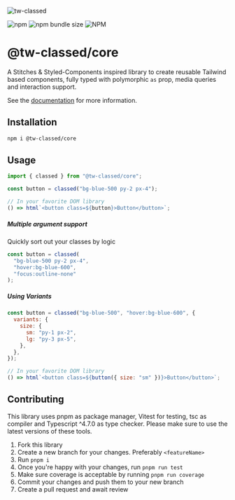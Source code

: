 ![tw-classed](https://raw.githubusercontent.com/sannajammeh/tw-classed/master/tw-classed.jpg)

![npm](https://img.shields.io/npm/v/@tw-classed/core?logoColor=%23000000&style=for-the-badge) ![npm bundle size](https://img.shields.io/bundlephobia/minzip/@tw-classed/core?label=GZIP%20Size&logoColor=%23000000&style=for-the-badge) ![NPM](https://img.shields.io/npm/l/@tw-classed/core?style=for-the-badge)

# @tw-classed/core

A Stitches & Styled-Components inspired library to create reusable Tailwind based components, fully typed with polymorphic `as` prop, media queries and interaction support.

See the [documentation](https://tw-classed.vercel.app/) for more information.

## Installation

```bash
npm i @tw-classed/core
```

## Usage

```js
import { classed } from "@tw-classed/core";

const button = classed("bg-blue-500 py-2 px-4");

// In your favorite DOM library
() => html`<button class=${button}>Button</button>`;
```

##### Multiple argument support

Quickly sort out your classes by logic

```js
const button = classed(
  "bg-blue-500 py-2 px-4",
  "hover:bg-blue-600",
  "focus:outline-none"
);
```

##### Using Variants

```js
const button = classed("bg-blue-500", "hover:bg-blue-600", {
  variants: {
    size: {
      sm: "py-1 px-2",
      lg: "py-3 px-5",
    },
  },
});

// In your favorite DOM library
() => html`<button class=${button({ size: "sm" })}>Button</button>`;
```

## Contributing

This library uses pnpm as package manager, Vitest for testing, tsc as compiler and Typescript ^4.7.0 as type checker. Please make sure to use the latest versions of these tools.

1. Fork this library
2. Create a new branch for your changes. Preferably `<featureName>`
3. Run `pnpm i`
4. Once you're happy with your changes, run `pnpm run test`
5. Make sure coverage is acceptable by running `pnpm run coverage`
6. Commit your changes and push them to your new branch
7. Create a pull request and await review
